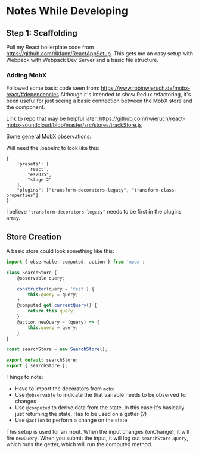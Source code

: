 # Notes While Developing

## Step 1: Scaffolding

Pull my React boilerplate code from https://github.com/dkfann/ReactAppSetup. This gets me an easy setup with Webpack with Webpack Dev Server and a basic file structure.

### Adding MobX

Followed some basic code seen from: https://www.robinwieruch.de/mobx-react/#dependencies
Although it's intended to show Redux refactoring, it's been useful for just seeing a basic connection between the MobX store and the component.

Link to repo that may be helpful later: https://github.com/rwieruch/react-mobx-soundcloud/blob/master/src/stores/trackStore.js

Some general MobX observations:

Will need the .babelrc to look like this:

```
{
    'presets': [
        'react',
        "es2015",
        "stage-2"
    ],
    "plugins": ["transform-decorators-legacy", "transform-class-properties"]
}
```

I believe `"transform-decorators-legacy"` needs to be first in the plugins array.

## Store Creation

A basic store could look something like this:

```js
import { observable, computed, action } from 'mobx';

class SearchStore {
    @observable query;

    constructor(query = 'test') {
        this.query = query;
    }
    @computed get currentQuery() {
        return this.query;
    }
    @action newQuery = (query) => {
        this.query = query;
    }
}

const searchStore = new SearchStore();

export default searchStore;
export { searchStore };
```

Things to note:
* Have to import the decorators from `mobx`
* Use `@observable` to indicate the that variable needs to be observed for changes
* Use `@computed` to derive data from the state. In this case it's basically just returning the state. Has to be used on a getter (?)
* Use `@action` to perform a change on the state

This setup is used for an input. When the input changes (onChange), it will fire `newQuery`. When you submit the input, it will log out `searchStore.query`, which runs the getter, which will run the computed method.
